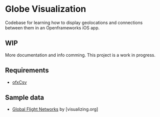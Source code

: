 # Globe Visualization

Codebase for learning how to display geolocations and connections between them in an Openframeworks iOS app.

## WIP

More documentation and info comming. This project is a work in progress.

## Requirements

* [ofxCsv](https://github.com/paulvollmer/ofxCsv)

## Sample data

* [Global Flight Networks](http://www.visualizing.org/datasets/global-flights-network) by [visualizing.org]